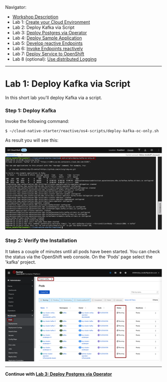 Navigator:
* [Workshop Description](https://nheidloff.github.io/workshop-quarkus-openshift-reactive-endpoints/)
* Lab 1: [Create your Cloud Environment](lab1.md)
* Lab 2: Deploy Kafka via Script
* Lab 3: [Deploy Postgres via Operator](lab3.md)
* Lab 4: [Deploy Sample Application](lab4.md)
* Lab 5: [Develop reactive Endpoints](lab5.md)
* Lab 6: [Invoke Endpoints reactively](lab6.md)
* Lab 7: [Deploy Service to OpenShift](lab7.md)
* Lab 8 (optional): [Use distributed Logging](lab8.md)

---

# Lab 1: Deploy Kafka via Script

In this short lab you'll deploy Kafka via a script.

### Step 1: Deploy Kafka

Invoke the following command:

```
$ ~/cloud-native-starter/reactive/os4-scripts/deploy-kafka-oc-only.sh 
```

As result you will see this:

![kafka deployment](../images/kafka-deployment.png)


### Step 2: Verify the Installation 

It takes a couple of minutes until all pods have been started. You can check the status via the OpenShift web console. On the 'Pods' page select the 'kafka' project.

![kafka deployment](../images/kafka-deployment2.png)

---

__Continue with [Lab 3: Deploy Postgres via Operator](lab3.md)__
